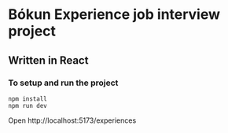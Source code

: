 # Bókun Experience job interview project

## Written in React

### To setup and run the project

```
npm install
npm run dev
```

Open http://localhost:5173/experiences
